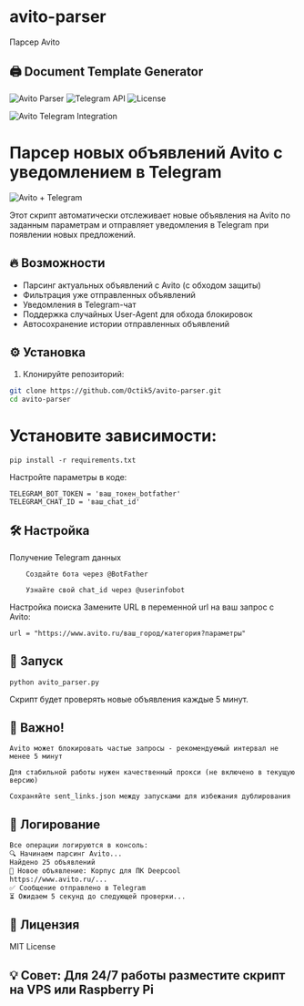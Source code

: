 # avito-parser
Парсер Avito
## 🖨️ Document Template Generator
![Avito Parser](https://img.shields.io/badge/Python-3.8%2B-blue)
![Telegram API](https://img.shields.io/badge/Telegram%20API-Latest-green)
![License](https://img.shields.io/badge/License-MIT-yellow)

![Avito Telegram Integration](https://i.pinimg.com/736x/c6/4d/f9/c64df982b36bc0ae4588a881ee7e1adb.jpg)

# Парсер новых объявлений Avito с уведомлением в Telegram

![Avito + Telegram]([https://example.com/avito-telegram-bot.jpg](./screenshot/HowToLooksLike.png))

Этот скрипт автоматически отслеживает новые объявления на Avito по заданным параметрам и отправляет уведомления в Telegram при появлении новых предложений.

## 🔥 Возможности

- Парсинг актуальных объявлений с Avito (с обходом защиты)
- Фильтрация уже отправленных объявлений
- Уведомления в Telegram-чат
- Поддержка случайных User-Agent для обхода блокировок
- Автосохранение истории отправленных объявлений

## ⚙️ Установка

1. Клонируйте репозиторий:
```bash
git clone https://github.com/Octik5/avito-parser.git
cd avito-parser
```
# Установите зависимости:
```
pip install -r requirements.txt
```

Настройте параметры в коде:
```
TELEGRAM_BOT_TOKEN = 'ваш_токен_botfather'
TELEGRAM_CHAT_ID = 'ваш_chat_id'
```

## 🛠 Настройка
Получение Telegram данных
```
    Создайте бота через @BotFather

    Узнайте свой chat_id через @userinfobot
```
Настройка поиска
Замените URL в переменной url на ваш запрос с Avito:
```
url = "https://www.avito.ru/ваш_город/категория?параметры"
```
## 🚀 Запуск
```
python avito_parser.py
```

Скрипт будет проверять новые объявления каждые 5 минут.
## 📌 Важно!

    Avito может блокировать частые запросы - рекомендуемый интервал не менее 5 минут

    Для стабильной работы нужен качественный прокси (не включено в текущую версию)

    Сохраняйте sent_links.json между запусками для избежания дублирования

## 📄 Логирование
```bash
Все операции логируются в консоль:
🔍 Начинаем парсинг Avito...
Найдено 25 объявлений
🔹 Новое объявление: Корпус для ПК Deepcool
https://www.avito.ru/...
✅ Сообщение отправлено в Telegram
⏳ Ожидаем 5 секунд до следующей проверки...
```

## 📜 Лицензия

MIT License

## 💡 Совет: Для 24/7 работы разместите скрипт на VPS или Raspberry Pi
